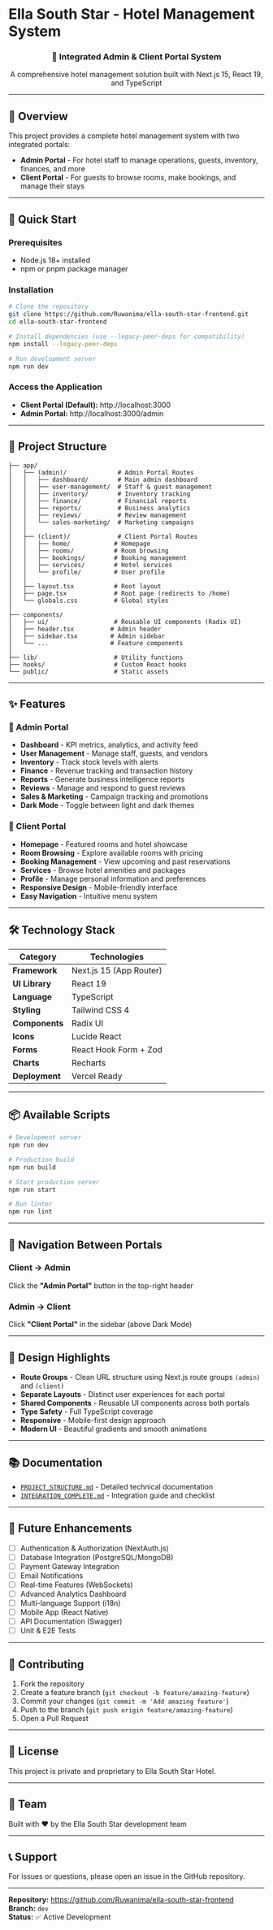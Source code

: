 # Ella South Star - Hotel Management System

<div align="center">
  <h3>🏨 Integrated Admin & Client Portal System</h3>
  <p>A comprehensive hotel management solution built with Next.js 15, React 19, and TypeScript</p>
</div>

---

## 🌟 Overview

This project provides a complete hotel management system with two integrated portals:

- **Admin Portal** - For hotel staff to manage operations, guests, inventory, finances, and more
- **Client Portal** - For guests to browse rooms, make bookings, and manage their stays

---

## 🚀 Quick Start

### Prerequisites
- Node.js 18+ installed
- npm or pnpm package manager

### Installation

```bash
# Clone the repository
git clone https://github.com/Ruwanima/ella-south-star-frontend.git
cd ella-south-star-frontend

# Install dependencies (use --legacy-peer-deps for compatibility)
npm install --legacy-peer-deps

# Run development server
npm run dev
```

### Access the Application

- **Client Portal (Default):** http://localhost:3000
- **Admin Portal:** http://localhost:3000/admin

---

## 📁 Project Structure

```
├── app/
│   ├── (admin)/              # Admin Portal Routes
│   │   ├── dashboard/        # Main admin dashboard
│   │   ├── user-management/  # Staff & guest management
│   │   ├── inventory/        # Inventory tracking
│   │   ├── finance/          # Financial reports
│   │   ├── reports/          # Business analytics
│   │   ├── reviews/          # Review management
│   │   └── sales-marketing/  # Marketing campaigns
│   │
│   ├── (client)/             # Client Portal Routes
│   │   ├── home/            # Homepage
│   │   ├── rooms/           # Room browsing
│   │   ├── bookings/        # Booking management
│   │   ├── services/        # Hotel services
│   │   └── profile/         # User profile
│   │
│   ├── layout.tsx           # Root layout
│   ├── page.tsx             # Root page (redirects to /home)
│   └── globals.css          # Global styles
│
├── components/
│   ├── ui/                  # Reusable UI components (Radix UI)
│   ├── header.tsx          # Admin header
│   ├── sidebar.tsx         # Admin sidebar
│   └── ...                 # Feature components
│
├── lib/                     # Utility functions
├── hooks/                   # Custom React hooks
└── public/                  # Static assets
```

---

## ✨ Features

### 🔧 Admin Portal

- **Dashboard** - KPI metrics, analytics, and activity feed
- **User Management** - Manage staff, guests, and vendors
- **Inventory** - Track stock levels with alerts
- **Finance** - Revenue tracking and transaction history
- **Reports** - Generate business intelligence reports
- **Reviews** - Manage and respond to guest reviews
- **Sales & Marketing** - Campaign tracking and promotions
- **Dark Mode** - Toggle between light and dark themes

### 🏨 Client Portal

- **Homepage** - Featured rooms and hotel showcase
- **Room Browsing** - Explore available rooms with pricing
- **Booking Management** - View upcoming and past reservations
- **Services** - Browse hotel amenities and packages
- **Profile** - Manage personal information and preferences
- **Responsive Design** - Mobile-friendly interface
- **Easy Navigation** - Intuitive menu system

---

## 🛠️ Technology Stack

| Category | Technologies |
|----------|-------------|
| **Framework** | Next.js 15 (App Router) |
| **UI Library** | React 19 |
| **Language** | TypeScript |
| **Styling** | Tailwind CSS 4 |
| **Components** | Radix UI |
| **Icons** | Lucide React |
| **Forms** | React Hook Form + Zod |
| **Charts** | Recharts |
| **Deployment** | Vercel Ready |

---

## 📦 Available Scripts

```bash
# Development server
npm run dev

# Production build
npm run build

# Start production server
npm run start

# Run linter
npm run lint
```

---

## 🔄 Navigation Between Portals

### Client → Admin
Click the **"Admin Portal"** button in the top-right header

### Admin → Client
Click **"Client Portal"** in the sidebar (above Dark Mode)

---

## 🎨 Design Highlights

- **Route Groups** - Clean URL structure using Next.js route groups `(admin)` and `(client)`
- **Separate Layouts** - Distinct user experiences for each portal
- **Shared Components** - Reusable UI components across both portals
- **Type Safety** - Full TypeScript coverage
- **Responsive** - Mobile-first design approach
- **Modern UI** - Beautiful gradients and smooth animations

---

## 📚 Documentation

- [`PROJECT_STRUCTURE.md`](./PROJECT_STRUCTURE.md) - Detailed technical documentation
- [`INTEGRATION_COMPLETE.md`](./INTEGRATION_COMPLETE.md) - Integration guide and checklist

---

## 🚧 Future Enhancements

- [ ] Authentication & Authorization (NextAuth.js)
- [ ] Database Integration (PostgreSQL/MongoDB)
- [ ] Payment Gateway Integration
- [ ] Email Notifications
- [ ] Real-time Features (WebSockets)
- [ ] Advanced Analytics Dashboard
- [ ] Multi-language Support (i18n)
- [ ] Mobile App (React Native)
- [ ] API Documentation (Swagger)
- [ ] Unit & E2E Tests

---

## 🤝 Contributing

1. Fork the repository
2. Create a feature branch (`git checkout -b feature/amazing-feature`)
3. Commit your changes (`git commit -m 'Add amazing feature'`)
4. Push to the branch (`git push origin feature/amazing-feature`)
5. Open a Pull Request

---

## 📝 License

This project is private and proprietary to Ella South Star Hotel.

---

## 👥 Team

Built with ❤️ by the Ella South Star development team

---

## 📞 Support

For issues or questions, please open an issue in the GitHub repository.

---

**Repository:** https://github.com/Ruwanima/ella-south-star-frontend  
**Branch:** `dev`  
**Status:** ✅ Active Development
